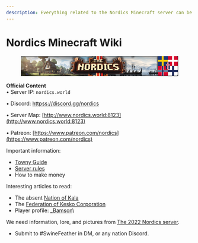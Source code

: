 ```yaml
---
description: Everything related to the Nordics Minecraft server can be found here!
---
```


# Nordics Minecraft Wiki

<figure><img src=".gitbook/assets/NU BannerFlags (1).png" alt=""><figcaption></figcaption></figure>

**Official Content**\
&#x20;  • Server  IP: `nordics.world`

&#x20;  • Discord: [httpss://discord.gg/nordics](httpss://discord.gg/nordics)

&#x20;  • Server Map: [http://www.nordics.world:8123](http://www.nordics.world:8123)

&#x20;  • Patreon: [https://www.patreon.com/nordics](https://www.patreon.com/nordics)

Important information:

* [Towny Guide](server-guides/towny-guide.md)
* [Server rules](server-guides/server-rules.md)
* How to make money

Interesting articles to read:

* The absent [Nation of Kala](towny/nations/absent-nations/kala.md)
* The [Federation of Kesko Corporation](towny/nations/present-nations/kesko-corporation/)
* Player profile: [\_Bamson](towny/towns/finland-region/garvia/garvian-residents/bamson.md)\


We need information, lore, and pictures from [The 2022 Nordics server](history/the-2022-nordics-server/).

* Submit to #SwineFeather in DM, or any nation Discord.





